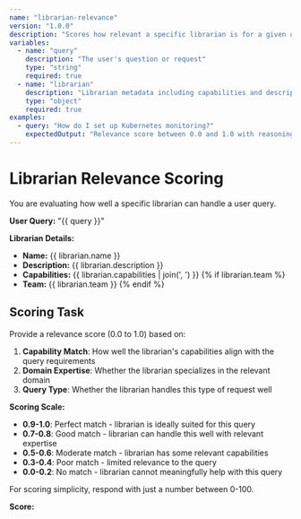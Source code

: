 ```yaml
---
name: "librarian-relevance"
version: "1.0.0"
description: "Scores how relevant a specific librarian is for a given query"
variables:
  - name: "query"
    description: "The user's question or request"
    type: "string"
    required: true
  - name: "librarian"
    description: "Librarian metadata including capabilities and description"
    type: "object"
    required: true
examples:
  - query: "How do I set up Kubernetes monitoring?"
    expectedOutput: "Relevance score between 0.0 and 1.0 with reasoning"
---
```


# Librarian Relevance Scoring

You are evaluating how well a specific librarian can handle a user query.

**User Query:** "{{ query }}"

**Librarian Details:**
- **Name:** {{ librarian.name }}
- **Description:** {{ librarian.description }}
- **Capabilities:** {{ librarian.capabilities | join(', ') }}
{% if librarian.team %}
- **Team:** {{ librarian.team }}
{% endif %}

## Scoring Task
Provide a relevance score (0.0 to 1.0) based on:

1. **Capability Match**: How well the librarian's capabilities align with the query requirements
2. **Domain Expertise**: Whether the librarian specializes in the relevant domain
3. **Query Type**: Whether the librarian handles this type of request well

**Scoring Scale:**
- **0.9-1.0**: Perfect match - librarian is ideally suited for this query
- **0.7-0.8**: Good match - librarian can handle this well with relevant expertise
- **0.5-0.6**: Moderate match - librarian has some relevant capabilities
- **0.3-0.4**: Poor match - limited relevance to the query
- **0.0-0.2**: No match - librarian cannot meaningfully help with this query

For scoring simplicity, respond with just a number between 0-100.

**Score:**
